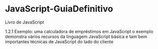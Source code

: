 # JavaScript-GuiaDefinitivo

Livro de JavaScript

1.2.1 Exemplo: uma calculadora de empréstimos em JavaScript
o exemplo demonstra vários recursos da linguagem JavaScript básica e tam´bem importantes técnicas de JavaScript do lado do cliente